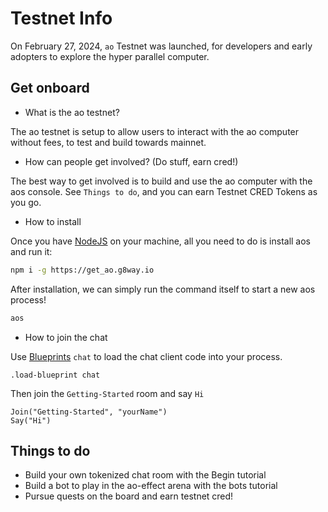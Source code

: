 # Testnet Info

On February 27, 2024, `ao` Testnet was launched, for developers and early adopters to explore the hyper parallel computer.

## Get onboard

- What is the ao testnet?

The ao testnet is setup to allow users to interact with the ao computer without fees, to test and build towards mainnet.

- How can people get involved? (Do stuff, earn cred!)

The best way to get involved is to build and use the ao computer with the aos console. See `Things to do`, and you can earn Testnet CRED Tokens as you go.

- How to install

Once you have [NodeJS](https://nodejs.org) on your machine, all you need to do is install aos and run it:

```sh
npm i -g https://get_ao.g8way.io
```

After installation, we can simply run the command itself to start a new aos process!

```sh
aos
```

- How to join the chat

Use [Blueprints](/guides/aos/blueprints/) `chat` to load the chat client code into your process.

```
.load-blueprint chat
```

Then join the `Getting-Started` room and say `Hi`

```
Join("Getting-Started", "yourName")
Say("Hi")
```

## Things to do

- Build your own tokenized chat room with the Begin tutorial
- Build a bot to play in the ao-effect arena with the bots tutorial
- Pursue quests on the board and earn testnet cred!
